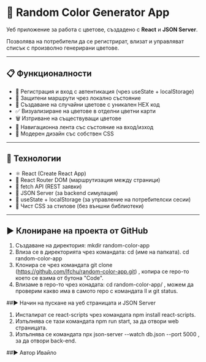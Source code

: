 # 🎨 Random Color Generator App

Уеб приложение за работа с цветове, създадено с **React** и **JSON Server**.

Позволява на потребители да се регистрират, влизат и управляват списък с произволно генерирани цветове.

---

## 📋 Функционалности

- 🔐 Регистрация и вход с автентикация (чрез useState + localStorage)
- 🧠 Защитени маршрути чрез локално състояние
- 🎨 Създаване на случайни цветове с уникален HEX код
- ✅ Визуализиране на цветове в отделни цветни карти
- 🗑️ Изтриване на съществуващи цветове
- 🧭 Навигационна лента със състояние на вход/изход
- 🎨 Модерен дизайн със собствен CSS

---

## 🚀 Технологии

- ⚛️ React (Create React App)
- 🧩 React Router DOM (маршрутизация между страници)
- 📡 fetch API (REST заявки)
- 📁 JSON Server (за backend симулация)
- 🧠 useState + localStorage (за управление на потребителски сесии)
- 🎨 Чист CSS за стилове (без външни библиотеки)

---

## ▶️ Клониране на проекта от GitHub

1. Създаване на директория:
   mkdir random-color-app
2. Влиза се в директорията чрез командата: cd (име на папката).
   cd random-color-app
3. Kлонира се чрез командата git clone (https://github.com/Ifchu/random-color-app.git) , копира се repo-то което се взима от бутона "Code".
4. Влизаме в repo-то чрез конадата: cd random-color-app/ , можем да проверим какво има в самото repo с командата ll и git status.

##▶️ Начин на пускане на уеб страницата и JSON Server
1. Инсталират се react-scripts чрез командата npm install react-scripts.
2. Изпълнява се тази командата npm run start, за да отвори web страницата.
3. Изпълнява се командата npx json-server --watch db.json --port 5000 , за да отвори back-end.

##▶️ Автор
Ивайло
